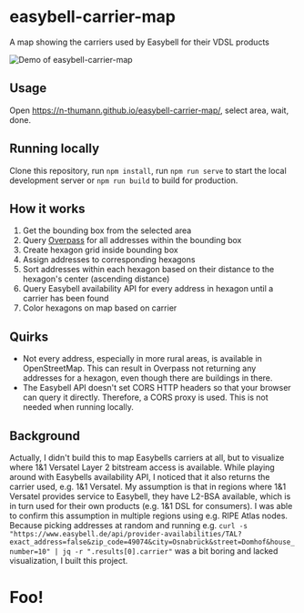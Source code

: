 # easybell-carrier-map

A map showing the carriers used by Easybell for their VDSL products

<picture>
  <source media="(prefers-color-scheme: dark)" srcset="https://user-images.githubusercontent.com/46975855/210180771-4ec19873-8b84-4b64-a385-08047771b96e.gif">
  <source media="(prefers-color-scheme: light)" srcset="https://user-images.githubusercontent.com/46975855/210180768-15df1025-4f4f-4ae2-8121-994341ccfde2.gif">
  <img alt="Demo of easybell-carrier-map" src="https://user-images.githubusercontent.com/46975855/210180771-4ec19873-8b84-4b64-a385-08047771b96e.gif">
</picture>

## Usage

Open https://n-thumann.github.io/easybell-carrier-map/, select area, wait, done.

## Running locally

Clone this repository, run `npm install`, run `npm run serve` to start the local development server or `npm run build` to build for production.

## How it works

1. Get the bounding box from the selected area
2. Query [Overpass](https://overpass-api.de/) for all addresses within the bounding box
3. Create hexagon grid inside bounding box
4. Assign addresses to corresponding hexagons
5. Sort addresses within each hexagon based on their distance to the hexagon's center (ascending distance)
6. Query Easybell availability API for every address in hexagon until a carrier has been found
7. Color hexagons on map based on carrier

## Quirks

- Not every address, especially in more rural areas, is available in OpenStreetMap. This can result in Overpass not returning any addresses for a hexagon, even though there are buildings in there.
- The Easybell API doesn't set CORS HTTP headers so that your browser can query it directly. Therefore, a CORS proxy is used. This is not needed when running locally.

## Background

Actually, I didn't build this to map Easybells carriers at all, but to visualize where 1&1 Versatel Layer 2 bitstream access is available. While playing around with Easybells availability API, I noticed that it also returns the carrier used, e.g. 1&1 Versatel.
My assumption is that in regions where 1&1 Versatel provides service to Easybell, they have L2-BSA available, which is in turn used for their own products (e.g. 1&1 DSL for consumers). I was able to confirm this assumption in multiple regions using e.g. RIPE Atlas nodes.
Because picking addresses at random and running e.g. `curl -s "https://www.easybell.de/api/provider-availabilities/TAL?exact_address=false&zip_code=49074&city=Osnabrück&street=Domhof&house_number=10" | jq -r ".results[0].carrier"` was a bit boring and lacked visualization, I built this project.

# Foo!